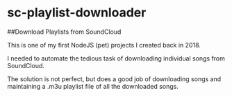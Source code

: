# sc-playlist-downloader
##Download Playlists from SoundCloud

This is one of my first NodeJS (pet) projects I created back in 2018. 

I needed to automate the tedious task of downloading individual songs from SoundCloud.

The solution is not perfect, but does a good job of downloading songs and maintaining a .m3u playlist file of all the downloaded songs.
